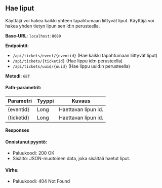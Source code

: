 ## Hae liput
Käyttäjä voi hakea kaikki yhteen tapahtumaan liittyvät liput.
Käyttäjä voi hakea yhden tietyn lipun sen id:n perusteella.

**Base-URL**: `localhost:8080`

**Endpointit**:
- `/api/tickets/event/{eventid}` (Hae kaikki tapahtumaan liittyvät liput)
- `/api/tickets/{ticketid}` (Hae lippu id:n perusteella)
- `/api/tickets/uuid/{uuid}` (Hae lippu uuid:n perusteella)

**Metodi:** `GET`

#### Path-parametrit:

Parametri | Tyyppi | Kuvaus
--- | --- | ---
{eventid} | Long | Haettavan lipun id.
{ticketid} | Long | Haettavan lipun id.

**Responses**

#### Onnistunut pyyntö:
- Paluukoodi: 200 OK
- Sisältö: JSON-muotoinen data, joka sisältää haetut liput.

#### Virhe:
- Paluukoodi: 404 Not Found
